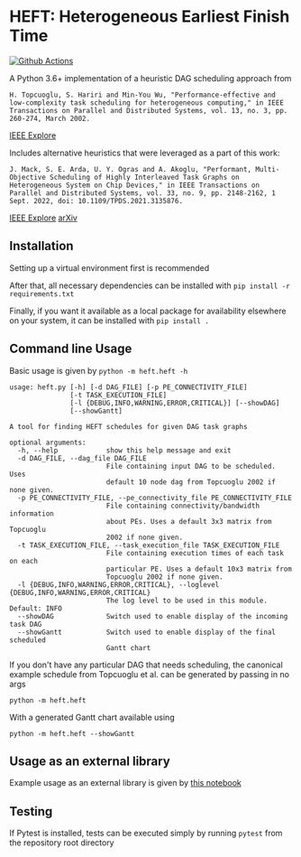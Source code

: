 # HEFT: Heterogeneous Earliest Finish Time

[![Github Actions](https://github.com/mackncheesiest/heft/workflows/GH%20Actions/badge.svg)](https://github.com/mackncheesiest/heft/actions)

A Python 3.6+ implementation of a heuristic DAG scheduling approach from 

`H. Topcuoglu, S. Hariri and Min-You Wu, "Performance-effective and low-complexity task scheduling for heterogeneous computing," in IEEE Transactions on Parallel and Distributed Systems, vol. 13, no. 3, pp. 260-274, March 2002.`

[IEEE Explore](https://ieeexplore.ieee.org/document/993206)

Includes alternative heuristics that were leveraged as a part of this work:

`J. Mack, S. E. Arda, U. Y. Ogras and A. Akoglu, "Performant, Multi-Objective Scheduling of Highly Interleaved Task Graphs on Heterogeneous System on Chip Devices," in IEEE Transactions on Parallel and Distributed Systems, vol. 33, no. 9, pp. 2148-2162, 1 Sept. 2022, doi: 10.1109/TPDS.2021.3135876.`

[IEEE Explore](https://ieeexplore.ieee.org/abstract/document/9653796)
[arXiv](https://arxiv.org/abs/2112.08980)

## Installation
Setting up a virtual environment first is recommended

After that, all necessary dependencies can be installed with `pip install -r requirements.txt`

Finally, if you want it available as a local package for availability elsewhere on your system, it can be installed with `pip install .`

## Command line Usage
Basic usage is given by `python -m heft.heft -h`

```
usage: heft.py [-h] [-d DAG_FILE] [-p PE_CONNECTIVITY_FILE]                             
               [-t TASK_EXECUTION_FILE]                                                 
               [-l {DEBUG,INFO,WARNING,ERROR,CRITICAL}] [--showDAG]                     
               [--showGantt]                                                            
                                                                                        
A tool for finding HEFT schedules for given DAG task graphs                             
                                                                                        
optional arguments:                                                                     
  -h, --help            show this help message and exit                                 
  -d DAG_FILE, --dag_file DAG_FILE                                                      
                        File containing input DAG to be scheduled. Uses                 
                        default 10 node dag from Topcuoglu 2002 if none given.          
  -p PE_CONNECTIVITY_FILE, --pe_connectivity_file PE_CONNECTIVITY_FILE                  
                        File containing connectivity/bandwidth information              
                        about PEs. Uses a default 3x3 matrix from Topcuoglu             
                        2002 if none given.                                             
  -t TASK_EXECUTION_FILE, --task_execution_file TASK_EXECUTION_FILE                     
                        File containing execution times of each task on each            
                        particular PE. Uses a default 10x3 matrix from                  
                        Topcuoglu 2002 if none given.                                   
  -l {DEBUG,INFO,WARNING,ERROR,CRITICAL}, --loglevel {DEBUG,INFO,WARNING,ERROR,CRITICAL}
                        The log level to be used in this module. Default: INFO          
  --showDAG             Switch used to enable display of the incoming task DAG          
  --showGantt           Switch used to enable display of the final scheduled            
                        Gantt chart                                                     
```

If you don't have any particular DAG that needs scheduling, the canonical example schedule from Topcuoglu et al. can be generated by passing in no args

`python -m heft.heft`

With a generated Gantt chart available using

`python -m heft.heft --showGantt`

## Usage as an external library

Example usage as an external library is given by [this notebook](https://github.com/mackncheesiest/heft/blob/master/jupyter/HEFT_Example.ipynb)

## Testing
If Pytest is installed, tests can be executed simply by running `pytest` from the repository root directory
